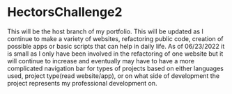 # HectorsChallenge2
This will be the host branch of my portfolio. This will be updated as I continue to make a variety of websites, refactoring public code, 
creation of possible apps or basic scripts that can help in daily life. As of 06/23/2022 it is small as I only have been involved in the refactoring
of one website but it will continue to increase and eventually may have to have a more complicated navigation bar for types of projects based on either 
languages used, project type(read website/app), or on what side of development the project represents my professional development on. 
